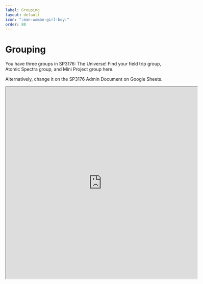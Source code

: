 ```yaml
---
label: Grouping
layout: default
icon: ":man-woman-girl-boy:"
order: 80
---
```


# Grouping

You have three groups in SP3176: The Universe! Find your field trip group, Atomic Spectra group, and Mini Project group here.

Alternatively, change it on the SP3176 Admin Document on Google Sheets.

<iframe width="600" and height="600" src="https://docs.google.com/spreadsheets/d/e/2PACX-1vTzBKI0Lhq4fygFTXvmPlUkmCPU71UEdanYEMQpgnFxpN_LkzLY95kHVQ5TclFCaeu_4l567TKhtDPn/pubhtml?gid=1298363115&amp;single=true&amp;widget=true&amp;headers=false"></iframe>
